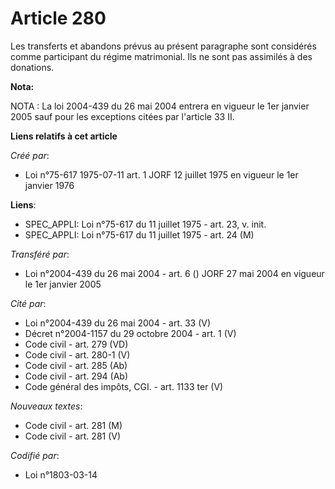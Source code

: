 # Article 280

Les transferts et abandons prévus au présent paragraphe sont considérés comme participant du régime matrimonial. Ils ne sont
pas assimilés à des donations.

**Nota:**

NOTA : La loi 2004-439 du 26 mai 2004 entrera en vigueur le 1er janvier 2005 sauf pour les exceptions citées par l'article 33
II.

**Liens relatifs à cet article**

_Créé par_:

  - Loi n°75-617 1975-07-11 art. 1 JORF 12 juillet 1975 en vigueur le 1er janvier 1976

**Liens**:

  - SPEC_APPLI: Loi n°75-617 du 11 juillet 1975 - art. 23, v. init.
  - SPEC_APPLI: Loi n°75-617 du 11 juillet 1975 - art. 24 (M)

_Transféré par_:

  - Loi n°2004-439 du 26 mai 2004 - art. 6 () JORF 27 mai 2004 en vigueur le 1er janvier 2005

_Cité par_:

  - Loi n°2004-439 du 26 mai 2004 - art. 33 (V)
  - Décret n°2004-1157 du 29 octobre 2004 - art. 1 (V)
  - Code civil - art. 279 (VD)
  - Code civil - art. 280-1 (V)
  - Code civil - art. 285 (Ab)
  - Code civil - art. 294 (Ab)
  - Code général des impôts, CGI. - art. 1133 ter (V)

_Nouveaux textes_:

  - Code civil - art. 281 (M)
  - Code civil - art. 281 (V)

_Codifié par_:

  - Loi n°1803-03-14
